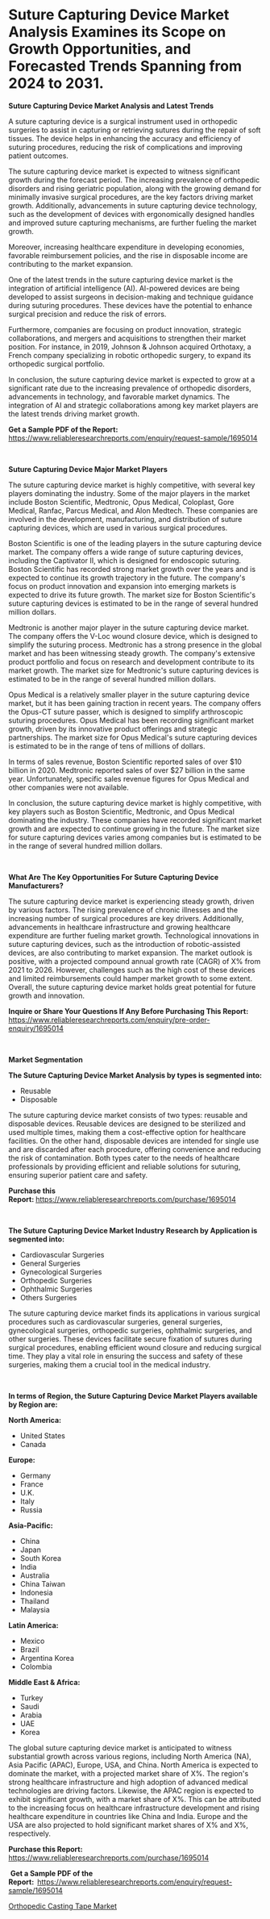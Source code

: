 <p><h1>Suture Capturing Device Market Analysis Examines its Scope on Growth Opportunities, and Forecasted Trends Spanning from 2024 to 2031.</h1></p><p><strong>Suture Capturing Device Market Analysis and Latest Trends</strong></p>
<p><p>A suture capturing device is a surgical instrument used in orthopedic surgeries to assist in capturing or retrieving sutures during the repair of soft tissues. The device helps in enhancing the accuracy and efficiency of suturing procedures, reducing the risk of complications and improving patient outcomes.</p><p>The suture capturing device market is expected to witness significant growth during the forecast period. The increasing prevalence of orthopedic disorders and rising geriatric population, along with the growing demand for minimally invasive surgical procedures, are the key factors driving market growth. Additionally, advancements in suture capturing device technology, such as the development of devices with ergonomically designed handles and improved suture capturing mechanisms, are further fueling the market growth.</p><p>Moreover, increasing healthcare expenditure in developing economies, favorable reimbursement policies, and the rise in disposable income are contributing to the market expansion.</p><p>One of the latest trends in the suture capturing device market is the integration of artificial intelligence (AI). AI-powered devices are being developed to assist surgeons in decision-making and technique guidance during suturing procedures. These devices have the potential to enhance surgical precision and reduce the risk of errors.</p><p>Furthermore, companies are focusing on product innovation, strategic collaborations, and mergers and acquisitions to strengthen their market position. For instance, in 2019, Johnson & Johnson acquired Orthotaxy, a French company specializing in robotic orthopedic surgery, to expand its orthopedic surgical portfolio.</p><p>In conclusion, the suture capturing device market is expected to grow at a significant rate due to the increasing prevalence of orthopedic disorders, advancements in technology, and favorable market dynamics. The integration of AI and strategic collaborations among key market players are the latest trends driving market growth.</p></p>
<p><strong>Get a Sample PDF of the Report:&nbsp;</strong> <a href="https://www.reliableresearchreports.com/enquiry/request-sample/1695014">https://www.reliableresearchreports.com/enquiry/request-sample/1695014</a></p>
<p>&nbsp;</p>
<p><strong>Suture Capturing Device Major Market Players</strong></p>
<p><p>The suture capturing device market is highly competitive, with several key players dominating the industry. Some of the major players in the market include Boston Scientific, Medtronic, Opus Medical, Coloplast, Gore Medical, Ranfac, Parcus Medical, and Alon Medtech. These companies are involved in the development, manufacturing, and distribution of suture capturing devices, which are used in various surgical procedures.</p><p>Boston Scientific is one of the leading players in the suture capturing device market. The company offers a wide range of suture capturing devices, including the Captivator II, which is designed for endoscopic suturing. Boston Scientific has recorded strong market growth over the years and is expected to continue its growth trajectory in the future. The company's focus on product innovation and expansion into emerging markets is expected to drive its future growth. The market size for Boston Scientific's suture capturing devices is estimated to be in the range of several hundred million dollars.</p><p>Medtronic is another major player in the suture capturing device market. The company offers the V-Loc wound closure device, which is designed to simplify the suturing process. Medtronic has a strong presence in the global market and has been witnessing steady growth. The company's extensive product portfolio and focus on research and development contribute to its market growth. The market size for Medtronic's suture capturing devices is estimated to be in the range of several hundred million dollars.</p><p>Opus Medical is a relatively smaller player in the suture capturing device market, but it has been gaining traction in recent years. The company offers the Opus-CT suture passer, which is designed to simplify arthroscopic suturing procedures. Opus Medical has been recording significant market growth, driven by its innovative product offerings and strategic partnerships. The market size for Opus Medical's suture capturing devices is estimated to be in the range of tens of millions of dollars.</p><p>In terms of sales revenue, Boston Scientific reported sales of over $10 billion in 2020. Medtronic reported sales of over $27 billion in the same year. Unfortunately, specific sales revenue figures for Opus Medical and other companies were not available.</p><p>In conclusion, the suture capturing device market is highly competitive, with key players such as Boston Scientific, Medtronic, and Opus Medical dominating the industry. These companies have recorded significant market growth and are expected to continue growing in the future. The market size for suture capturing devices varies among companies but is estimated to be in the range of several hundred million dollars.</p></p>
<p>&nbsp;</p>
<p><strong>What Are The Key Opportunities For Suture Capturing Device Manufacturers?</strong></p>
<p><p>The suture capturing device market is experiencing steady growth, driven by various factors. The rising prevalence of chronic illnesses and the increasing number of surgical procedures are key drivers. Additionally, advancements in healthcare infrastructure and growing healthcare expenditure are further fueling market growth. Technological innovations in suture capturing devices, such as the introduction of robotic-assisted devices, are also contributing to market expansion. The market outlook is positive, with a projected compound annual growth rate (CAGR) of X% from 2021 to 2026. However, challenges such as the high cost of these devices and limited reimbursements could hamper market growth to some extent. Overall, the suture capturing device market holds great potential for future growth and innovation.</p></p>
<p><strong>Inquire or Share Your Questions If Any Before Purchasing This Report:</strong> <a href="https://www.reliableresearchreports.com/enquiry/pre-order-enquiry/1695014">https://www.reliableresearchreports.com/enquiry/pre-order-enquiry/1695014</a></p>
<p>&nbsp;</p>
<p><strong>Market Segmentation</strong></p>
<p><strong>The Suture Capturing Device Market Analysis by types is segmented into:</strong></p>
<p><ul><li>Reusable</li><li>Disposable</li></ul></p>
<p><p>The suture capturing device market consists of two types: reusable and disposable devices. Reusable devices are designed to be sterilized and used multiple times, making them a cost-effective option for healthcare facilities. On the other hand, disposable devices are intended for single use and are discarded after each procedure, offering convenience and reducing the risk of contamination. Both types cater to the needs of healthcare professionals by providing efficient and reliable solutions for suturing, ensuring superior patient care and safety.</p></p>
<p><strong>Purchase this Report:&nbsp;</strong><a href="https://www.reliableresearchreports.com/purchase/1695014">https://www.reliableresearchreports.com/purchase/1695014</a></p>
<p>&nbsp;</p>
<p><strong>The Suture Capturing Device Market Industry Research by Application is segmented into:</strong></p>
<p><ul><li>Cardiovascular Surgeries</li><li>General Surgeries</li><li>Gynecological Surgeries</li><li>Orthopedic Surgeries</li><li>Ophthalmic Surgeries</li><li>Others Surgeries</li></ul></p>
<p><p>The suture capturing device market finds its applications in various surgical procedures such as cardiovascular surgeries, general surgeries, gynecological surgeries, orthopedic surgeries, ophthalmic surgeries, and other surgeries. These devices facilitate secure fixation of sutures during surgical procedures, enabling efficient wound closure and reducing surgical time. They play a vital role in ensuring the success and safety of these surgeries, making them a crucial tool in the medical industry.</p></p>
<p>&nbsp;</p>
<p><strong>In terms of Region, the Suture Capturing Device Market Players available by Region are:</strong></p>
<p>
    <p> <strong> North America: </strong>
        <ul>
            <li>United States</li>
            <li>Canada</li>
        </ul>
        </p> 
    <p> <strong> Europe: </strong>
        <ul>
            <li>Germany</li>
            <li>France</li>
            <li>U.K.</li>
            <li>Italy</li>
            <li>Russia</li>
        </ul>
        </p> 
    <p> <strong> Asia-Pacific: </strong>
        <ul>
            <li>China</li>
            <li>Japan</li>
            <li>South Korea</li>
            <li>India</li>
            <li>Australia</li>
            <li>China Taiwan</li>
            <li>Indonesia</li>
            <li>Thailand</li>
            <li>Malaysia</li>
        </ul>
        </p> 
    <p> <strong> Latin America: </strong>
        <ul>
            <li>Mexico</li>
            <li>Brazil</li>
            <li>Argentina Korea</li>
            <li>Colombia</li>
        </ul>
        </p> 
    <p> <strong> Middle East & Africa: </strong>
        <ul>
            <li>Turkey</li>
            <li>Saudi</li>
            <li>Arabia</li>
            <li>UAE</li>
            <li>Korea</li>
        </ul>
    </p>
    </p>
<p><p>The global suture capturing device market is anticipated to witness substantial growth across various regions, including North America (NA), Asia Pacific (APAC), Europe, USA, and China. North America is expected to dominate the market, with a projected market share of X%. The region's strong healthcare infrastructure and high adoption of advanced medical technologies are driving factors. Likewise, the APAC region is expected to exhibit significant growth, with a market share of X%. This can be attributed to the increasing focus on healthcare infrastructure development and rising healthcare expenditure in countries like China and India. Europe and the USA are also projected to hold significant market shares of X% and X%, respectively.</p></p>
<p><strong>Purchase this Report: </strong><a href="https://www.reliableresearchreports.com/purchase/1695014">https://www.reliableresearchreports.com/purchase/1695014</a></p>
<p>&nbsp;<strong>Get a Sample PDF of the Report:&nbsp;&nbsp;</strong><a href="https://www.reliableresearchreports.com/enquiry/request-sample/1695014">https://www.reliableresearchreports.com/enquiry/request-sample/1695014</a></p>
<p><strong></strong></p>
<p><p><a href="https://github.com/ChiragRp1/Market-Research-Report-List-2/blob/main/orthopedic-casting-tape-market.md">Orthopedic Casting Tape Market</a></p></p>